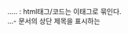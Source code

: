 <html>.....</html> : html태그/코드는 이태그로 묶인다.<br>

<HEAD>...</HEAD>- 문서의 상단 제목을 표시하는 <TITLE>태그, 문서의 정보를 설정하는 <meta>태그, <link>태그등 화면에 출력되지 않는 설정 작성

<BODY>...</BODY>- 실제 화면에 콘텐츠 작성 
<HEAD>...</HEAD>- 문서의 상단 제목을 표시하는 <TITLE>태그, 문서의 정보를 설정하는 <meta>태그, <link>태그등 화면에 출력되지 않는 설정 작성하는 공간이다.

<BODY>...</BODY>- 실제 화면에 콘텐츠 작성하는 공간이다.
